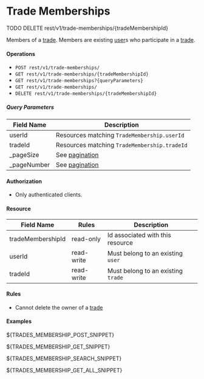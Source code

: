 Trade Memberships
=================
TODO DELETE rest/v1/trade-memberships/{tradeMembershipId}

Members of a [trade][2]. Members are existing [user][1]s who participate in a [trade][2].  

#### Operations
* `POST rest/v1/trade-memberships/`
* `GET rest/v1/trade-memberships/{tradeMembershipId}`
* `GET rest/v1/trade-memberships?{queryParameters}`
* `GET rest/v1/trade-memberships/`
* `DELETE rest/v1/trade-memberships/{tradeMembershipId}`

##### Query Parameters
| Field Name | Description |
| ---------- | ----------- |
userId | Resources matching `TradeMembership.userId`
tradeId | Resources matching `TradeMembership.tradeId`
_pageSize | See [pagination][3]
_pageNumber | See [pagination][3]


#### Authorization
* Only authenticated clients.

#### Resource
| Field Name | Rules | Description |
| ---------- | ----- | ----------- |
tradeMembershipId | read-only | Id associated with this resource
userId | read-write | Must belong to an existing `user`
tradeId | read-write | Must belong to an existing `trade`

#### Rules
* Cannot delete the owner of a [trade][2]

#### Examples
${TRADES_MEMBERSHIP_POST_SNIPPET}

${TRADES_MEMBERSHIP_GET_SNIPPET}

${TRADES_MEMBERSHIP_SEARCH_SNIPPET}

${TRADES_MEMBERSHIP_GET_ALL_SNIPPET}

[1]: users.md
[2]: trades.md
[3]: ../rest-guide.md